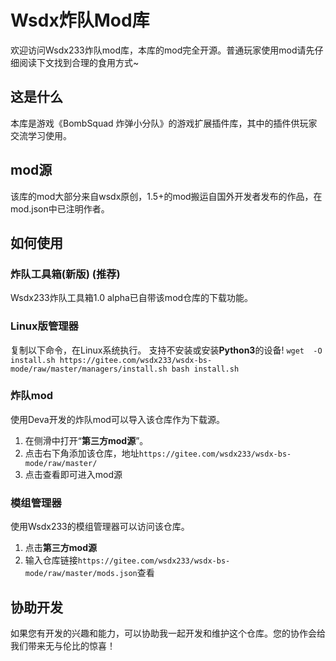 # Wsdx炸队Mod库
欢迎访问Wsdx233炸队mod库，本库的mod完全开源。普通玩家使用mod请先仔细阅读下文找到合理的食用方式~

## 这是什么
本库是游戏《BombSquad 炸弹小分队》的游戏扩展插件库，其中的插件供玩家交流学习使用。

## mod源
该库的mod大部分来自wsdx原创，1.5+的mod搬运自国外开发者发布的作品，在mod.json中已注明作者。

## 如何使用
### 炸队工具箱(新版) **(推荐)**
Wsdx233炸队工具箱1.0 alpha已自带该mod仓库的下载功能。

### Linux版管理器
复制以下命令，在Linux系统执行。
支持不安装或安装**Python3**的设备!
`wget  -O install.sh https://gitee.com/wsdx233/wsdx-bs-mode/raw/master/managers/install.sh
bash install.sh
`

### 炸队mod
使用Deva开发的炸队mod可以导入该仓库作为下载源。
1. 在侧滑中打开“**第三方mod源**”。
2. 点击右下角添加该仓库，地址`https://gitee.com/wsdx233/wsdx-bs-mode/raw/master/`
3. 点击查看即可进入mod源

### 模组管理器
使用Wsdx233的模组管理器可以访问该仓库。
1. 点击**第三方mod源**
2. 输入仓库链接`https://gitee.com/wsdx233/wsdx-bs-mode/raw/master/mods.json`查看

## 协助开发
如果您有开发的兴趣和能力，可以协助我一起开发和维护这个仓库。您的协作会给我们带来无与伦比的惊喜！
